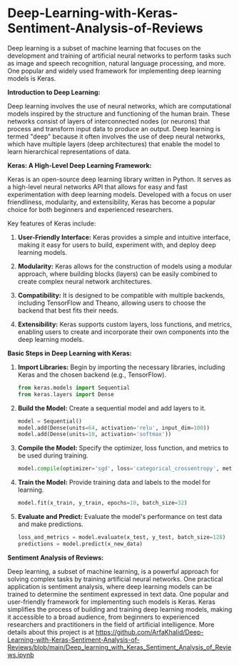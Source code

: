 # Deep-Learning-with-Keras-Sentiment-Analysis-of-Reviews
Deep learning is a subset of machine learning that focuses on the development and training of artificial neural networks to perform tasks such as image and speech recognition, natural language processing, and more. One popular and widely used framework for implementing deep learning models is Keras.

**Introduction to Deep Learning:**

Deep learning involves the use of neural networks, which are computational models inspired by the structure and functioning of the human brain. These networks consist of layers of interconnected nodes (or neurons) that process and transform input data to produce an output. Deep learning is termed "deep" because it often involves the use of deep neural networks, which have multiple layers (deep architectures) that enable the model to learn hierarchical representations of data.

**Keras: A High-Level Deep Learning Framework:**

Keras is an open-source deep learning library written in Python. It serves as a high-level neural networks API that allows for easy and fast experimentation with deep learning models. Developed with a focus on user friendliness, modularity, and extensibility, Keras has become a popular choice for both beginners and experienced researchers.

Key features of Keras include:

1. **User-Friendly Interface:** Keras provides a simple and intuitive interface, making it easy for users to build, experiment with, and deploy deep learning models.

2. **Modularity:** Keras allows for the construction of models using a modular approach, where building blocks (layers) can be easily combined to create complex neural network architectures.

3. **Compatibility:** It is designed to be compatible with multiple backends, including TensorFlow and Theano, allowing users to choose the backend that best fits their needs.

4. **Extensibility:** Keras supports custom layers, loss functions, and metrics, enabling users to create and incorporate their own components into the deep learning models.

**Basic Steps in Deep Learning with Keras:**

1. **Import Libraries:** Begin by importing the necessary libraries, including Keras and the chosen backend (e.g., TensorFlow).

   ```python
   from keras.models import Sequential
   from keras.layers import Dense
   ```

2. **Build the Model:** Create a sequential model and add layers to it.

   ```python
   model = Sequential()
   model.add(Dense(units=64, activation='relu', input_dim=100))
   model.add(Dense(units=10, activation='softmax'))
   ```

3. **Compile the Model:** Specify the optimizer, loss function, and metrics to be used during training.

   ```python
   model.compile(optimizer='sgd', loss='categorical_crossentropy', metrics=['accuracy'])
   ```

4. **Train the Model:** Provide training data and labels to the model for learning.

   ```python
   model.fit(x_train, y_train, epochs=10, batch_size=32)
   ```

5. **Evaluate and Predict:** Evaluate the model's performance on test data and make predictions.

   ```python
   loss_and_metrics = model.evaluate(x_test, y_test, batch_size=128)
   predictions = model.predict(x_new_data)
   ```
**Sentiment Analysis of Reviews:**

Deep learning, a subset of machine learning, is a powerful approach for solving complex tasks by training artificial neural networks. One practical application is sentiment analysis, where deep learning models can be trained to determine the sentiment expressed in text data. One popular and user-friendly framework for implementing such models is Keras.
Keras simplifies the process of building and training deep learning models, making it accessible to a broad audience, from beginners to experienced researchers and practitioners in the field of artificial intelligence.
More details about this project is at https://github.com/ArfaKhalid/Deep-Learning-with-Keras-Sentiment-Analysis-of-Reviews/blob/main/Deep_learning_with_Keras_Sentiment_Analysis_of_Reviews.ipynb
